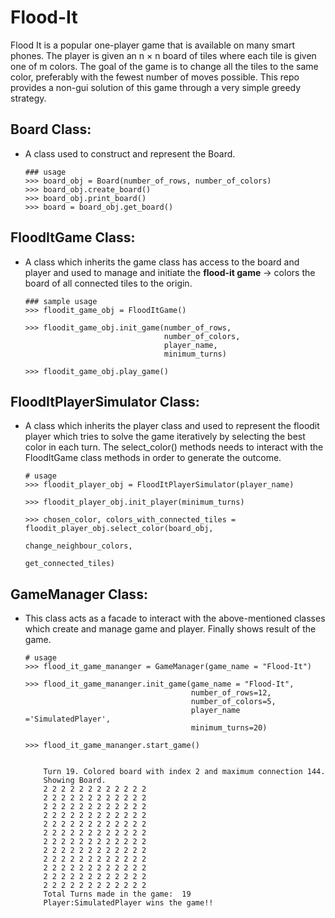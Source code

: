 # Flood-It
Flood It is a popular one-player game that is available on many smart phones. The player is given an n × n board of tiles where each tile is given one of m colors. 
The goal of the game is to change all the tiles to the same color, preferably with the fewest number of moves possible. This repo provides a non-gui solution of 
this game through a very simple greedy strategy.
## Board Class: 
- A class used to construct and represent the Board.
  ```
  ### usage
  >>> board_obj = Board(number_of_rows, number_of_colors)
  >>> board_obj.create_board()
  >>> board_obj.print_board()
  >>> board = board_obj.get_board()
  ```
## FloodItGame Class: 
-  A class which inherits the game class has access to the board and player and used to manage and initiate the **flood-it game** -> colors the board of 
   all connected tiles to the origin.
   ```
   ### sample usage
   >>> floodit_game_obj = FloodItGame()

   >>> floodit_game_obj.init_game(number_of_rows,
                                  number_of_colors,
                                  player_name,
                                  minimum_turns)

   >>> floodit_game_obj.play_game()
   ```

## FloodItPlayerSimulator Class: 
- A class which inherits the player class and used to represent the floodit player which tries to solve the game iteratively by selecting the best color in each turn.
  The select_color() methods needs to interact with the FloodItGame class methods in order to generate the outcome.
  ```
  # usage
  >>> floodit_player_obj = FloodItPlayerSimulator(player_name)

  >>> floodit_player_obj.init_player(minimum_turns)

  >>> chosen_color, colors_with_connected_tiles = floodit_player_obj.select_color(board_obj,
                                                                                  change_neighbour_colors,
                                                                                  get_connected_tiles)
  ```

## GameManager Class: 
- This class acts as a facade to interact with the above-mentioned classes which create and manage game and player. Finally shows result of the game.
  ```
  # usage
  >>> flood_it_game_mananger = GameManager(game_name = "Flood-It")
  
  >>> flood_it_game_mananger.init_game(game_name = "Flood-It", 
                                       number_of_rows=12,
                                       number_of_colors=5,
                                       player_name ='SimulatedPlayer',
                                       minimum_turns=20)

  >>> flood_it_game_mananger.start_game()


      Turn 19. Colored board with index 2 and maximum connection 144.
      Showing Board.
      2 2 2 2 2 2 2 2 2 2 2 2
      2 2 2 2 2 2 2 2 2 2 2 2
      2 2 2 2 2 2 2 2 2 2 2 2
      2 2 2 2 2 2 2 2 2 2 2 2
      2 2 2 2 2 2 2 2 2 2 2 2
      2 2 2 2 2 2 2 2 2 2 2 2
      2 2 2 2 2 2 2 2 2 2 2 2
      2 2 2 2 2 2 2 2 2 2 2 2
      2 2 2 2 2 2 2 2 2 2 2 2
      2 2 2 2 2 2 2 2 2 2 2 2
      2 2 2 2 2 2 2 2 2 2 2 2
      2 2 2 2 2 2 2 2 2 2 2 2
      Total Turns made in the game:  19
      Player:SimulatedPlayer wins the game!!

  ```